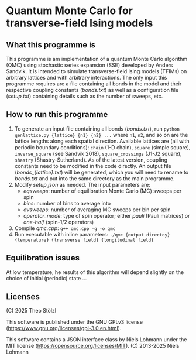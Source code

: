 # Quantum Monte Carlo for transverse-field Ising models

## What this programme is

This programme is am implementation of a quantum Monte Carlo algorithm (QMC) using stochastic series expansion (SSE) developed by Anders Sandvik.
It is intended to simulate transverse-field Ising models (TFIMs) on arbitrary lattices and with arbitrary interactions. The only input this
programme requires are a file containing all bonds in the model and their respective coupling constants (*bonds.txt*) as well as a
configuration file (*setup.txt*) containing details such as the number of sweeps, etc.

## How to run this programme

1. To generate an input file containing all bonds (*bonds.txt*), run
	```python genlattice.py {lattice} {n1} {n2} ...```
	where ```n1```, ```n2```, and so on are the lattice lengths along each spatial direction.
	Available lattices are (all with periodic boundary conditions): ```chain``` (1-D chain), ```square``` (simple square), 
	```inverse_square``` (see Sandvik 2018), ```square_crossings``` (J1-J2 square), ```shastry``` (Shastry-Sutherland).
	As of the latest version, coupling constants need to be modified in the code directly.
	An output file (*bonds_{lattice}.txt*) will be generated, which you will need to rename to *bonds.txt*
	and put into the same directory as the main programme.
2. Modify *setup.json* as needed. The input parameters are:
	* *eqsweeps*: number of equilibration Monte Carlo (MC) sweeps per spin
	* *bins*: number of bins to average into
	* *avsweeps*: number of averaging MC sweeps per bin per spin
	* *operator_mode*: type of spin operator; either *pauli* (Pauli matrices) or *one-half* (spin-1/2 operators)
3. Compile *qmc.cpp*:
	```g++ qmc.cpp -g -o qmc```
4. Run executable with inline parameters:
	```./qmc {output directoy} {temperature} {transverse field} {longitudinal field}```

## Equilibration issues

At low temperature, he results of this algorithm will depend slightly on the choice of initial (periodic) state ...

## Licenses

(C) 2025 Theo Stölzl

This software is published under the GNU GPLv3 license
(https://www.gnu.org/licenses/gpl-3.0.en.html).

This software contains a JSON interface class by
Niels Lohmann under the MIT license (https://opensource.org/licenses/MIT).
(C) 2013-2025 Niels Lohmann

